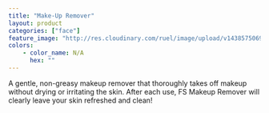 ```yaml
---
title: "Make-Up Remover"
layout: product
categories: ["face"]
feature_image: "http://res.cloudinary.com/ruel/image/upload/v1438575069/fs/Makeup_remover_P1016026-.jpg"
colors:
    - color_name: N/A
      hex: ""
---
```

A gentle, non-greasy makeup remover that thoroughly takes off makeup without drying or irritating the skin. After each use, FS Makeup Remover will clearly leave your skin refreshed and clean! 